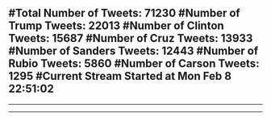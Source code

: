 #Total Number of Tweets: 71230 
#Number of Trump Tweets: 22013
#Number of Clinton Tweets: 15687
#Number of Cruz Tweets: 13933
#Number of Sanders Tweets: 12443
#Number of Rubio Tweets: 5860
#Number of Carson Tweets: 1295
#Current Stream Started at Mon Feb  8 22:51:02
---
---
---
